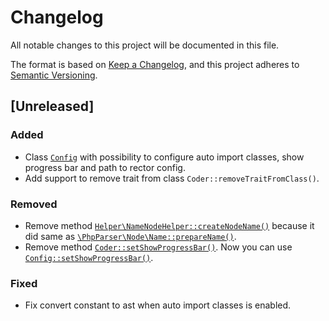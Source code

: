 # Changelog

All notable changes to this project will be documented in this file.

The format is based on [Keep a Changelog](https://keepachangelog.com/en/1.0.0/),
and this project adheres to [Semantic Versioning](https://semver.org/spec/v2.0.0.html).

## [Unreleased]

### Added
- Class [`Config`](src/Config.php) with possibility to configure auto import classes, show progress bar and path to rector config.
- Add support to remove trait from class `Coder::removeTraitFromClass()`.

### Removed
- Remove method [`Helper\NameNodeHelper::createNodeName()`](src/Helper/NameNodeHelper.php) because it did same as [`\PhpParser\Node\Name::prepareName()`](https://github.com/nikic/PHP-Parser/blob/v4.3.0/lib/PhpParser/Node/Name.php#L218).
- Remove method [`Coder::setShowProgressBar()`](src/Coder.php). Now you can use [`Config::setShowProgressBar()`](src/Coder.php).

### Fixed
- Fix convert constant to ast when auto import classes is enabled.
